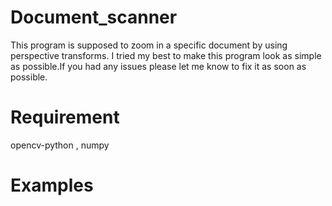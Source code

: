 # Document_scanner

This program is supposed to zoom in a specific document by using perspective transforms.
I tried my best to make this program look as simple as possible.If you had any issues please let me know
to fix it as soon as possible.

# Requirement

opencv-python  ,    numpy

# Examples

